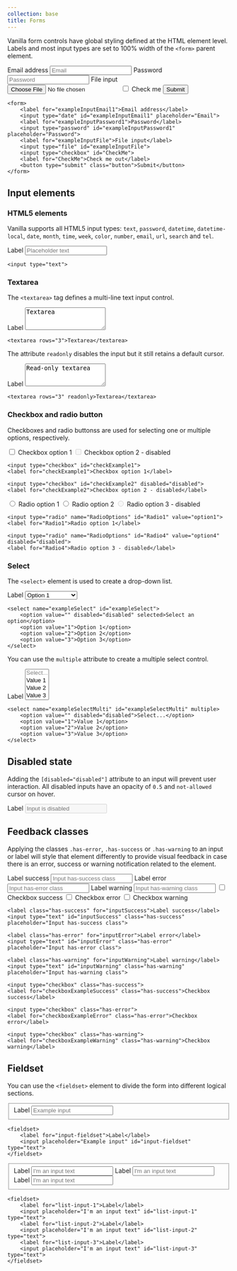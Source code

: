 ```yaml
---
collection: base
title: Forms
---
```


Vanilla form controls have global styling defined at the HTML element level. Labels and most input types are set to 100% width of the ```<form>``` parent element.

<form>
    <label for="exampleInputEmail1">Email address</label>
    <input type="email" id="exampleInputEmail1" placeholder="Email">
    <label for="exampleInputPassword1">Password</label>
    <input type="password" id="exampleInputPassword1" placeholder="Password">
    <label for="exampleInputFile">File input</label>
    <input type="file" id="exampleInputFile">
    <input type="checkbox" id="CheckMe">
    <label for="CheckMe">Check me</label>
    <button type="submit" class="button">Submit</button>
</form>

```
<form>
    <label for="exampleInputEmail1">Email address</label>
    <input type="date" id="exampleInputEmail1" placeholder="Email">
    <label for="exampleInputPassword1">Password</label>
    <input type="password" id="exampleInputPassword1" placeholder="Password">
    <label for="exampleInputFile">File input</label>
    <input type="file" id="exampleInputFile">
    <input type="checkbox" id="CheckMe">
    <label for="CheckMe">Check me out</label>
    <button type="submit" class="button">Submit</button>
</form>
```

## Input elements

### HTML5 elements

Vanilla supports all HTML5 input types: ```text```, ```password```, ```datetime```, ```datetime-local```, ```date```, ```month```, ```time```, ```week```, ```color```, ```number```, ```email```, ```url```, ```search``` and ```tel```.

<form>
    <label for="exampleTextInput">Label</label>
    <input type="text" id="exampleTextInput" placeholder="Placeholder text" />
</form>

```
<input type="text">
```

### Textarea

The ```<textarea>``` tag defines a multi-line text input control.

<form>
    <label for="textarea">Label</label>
    <textarea id="textarea" rows="3">Textarea</textarea>
</form>

```
<textarea rows="3">Textarea</textarea>
```

The attribute ```readonly``` disables the input but it still retains a default cursor.

<form>
    <label for"textarea">Label</label>
    <textarea id="textarea" rows="3" readonly="readonly">Read-only textarea</textarea>
</form>

```
<textarea rows="3" readonly>Textarea</textarea>
```


### Checkbox and radio button

Checkboxes and radio buttonss are used for selecting one or multiple options, respectively.

<form>
    <input type="checkbox" id="checkExample1">
    <label for="checkExample1">Checkbox option 1</label>
    <input type="checkbox" id="checkExample2" disabled="disabled">
    <label for="checkExample2">Checkbox option 2 - disabled</label>
</form>

```
<input type="checkbox" id="checkExample1">
<label for="checkExample1">Checkbox option 1</label>

<input type="checkbox" id="checkExample2" disabled="disabled">
<label for="checkExample2">Checkbox option 2 - disabled</label>
```

<form>
    <input type="radio" name="RadioOptions" id="Radio1" value="option1">
    <label for="Radio1">Radio option 1</label>
    <input type="radio" name="RadioOptions" id="Radio2" value="option2">
    <label for="Radio2">Radio option 2</label>
    <input type="radio" name="RadioOptions" id="Radio4" value="option4" disabled="disabled">
    <label for="Radio4">Radio option 3 - disabled</label>
</form>

```
<input type="radio" name="RadioOptions" id="Radio1" value="option1">
<label for="Radio1">Radio option 1</label>

<input type="radio" name="RadioOptions" id="Radio4" value="option4" disabled="disabled">
<label for="Radio4">Radio option 3 - disabled</label>
```

### Select

The ```<select>``` element is used to create a drop-down list.

<form>
    <label for="exampleSelect">Label</label>
    <select name="exampleSelect" id="exampleSelect">
        <option value="" disabled="disabled">Select an option</option>
        <option value="1">Option 1</option>
        <option value="2">Option 2</option>
        <option value="3">Option 3</option>
    </select>
</form>

```
<select name="exampleSelect" id="exampleSelect">
    <option value="" disabled="disabled" selected>Select an option</option>
    <option value="1">Option 1</option>
    <option value="2">Option 2</option>
    <option value="3">Option 3</option>
</select>
```

You can use the ```multiple``` attribute  to create a multiple select control.

<form>
    <label for="exampleSelectMulti">Label</label>
    <select name="exampleSelectMulti" id="exampleSelectMulti" multiple>
        <option value="" disabled="disabled">Select...</option>
        <option value="1">Value 1</option>
        <option value="2">Value 2</option>
        <option value="3">Value 3</option>
    </select>
</form>

```
<select name="exampleSelectMulti" id="exampleSelectMulti" multiple>
    <option value="" disabled="disabled">Select...</option>
    <option value="1">Value 1</option>
    <option value="2">Value 2</option>
    <option value="3">Value 3</option>
</select>
```

## Disabled state

Adding the ```[disabled="disabled"]``` attribute to an input will prevent user interaction. All disabled inputs have an opacity of ```0.5``` and ```not-allowed``` cursor on hover.

<form>
    <label for="disabled-input">Label</label>
    <input type="text" id="disabled-input" placeholder="Input is disabled" disabled="disabled">
</form>

## Feedback classes

Applying the classes ```.has-error```, ```.has-success``` or ```.has-warning``` to an input or label will style that element differently to provide visual feedback in case there is an error, success or warning notification related to the element.

<form>
    <label class="has-success" for="inputSuccess">Label success</label>
    <input type="text" id="inputSuccess" class="has-success" placeholder="Input has-success class">
    <label class="has-error" for="inputError">Label error</label>
    <input type="text" id="inputError" class="has-error" placeholder="Input has-error class">
    <label class="has-warning" for="inputWarning">Label warning</label>
    <input type="text" id="inputWarning" class="has-warning" placeholder="Input has-warning class">
    <input type="checkbox" class="has-success">
    <label for="checkboxExampleSuccess" class="has-success">Checkbox success</label>
    <input type="checkbox" class="has-error">
    <label for="checkboxExampleError" class="has-error">Checkbox error</label>
    <input type="checkbox" class="has-warning">
    <label for="checkboxExampleWarning" class="has-warning">Checkbox warning</label>
</form>

```
<label class="has-success" for="inputSuccess">Label success</label>
<input type="text" id="inputSuccess" class="has-success" placeholder="Input has-success class">

<label class="has-error" for="inputError">Label error</label>
<input type="text" id="inputError" class="has-error" placeholder="Input has-error class">

<label class="has-warning" for="inputWarning">Label warning</label>
<input type="text" id="inputWarning" class="has-warning" placeholder="Input has-warning class">

<input type="checkbox" class="has-success">
<label for="checkboxExampleSuccess" class="has-success">Checkbox success</label>

<input type="checkbox" class="has-error">
<label for="checkboxExampleError" class="has-error">Checkbox error</label>

<input type="checkbox" class="has-warning">
<label for="checkboxExampleWarning" class="has-warning">Checkbox warning</label>
```

## Fieldset

You can use the ```<fieldset>``` element to divide the form into different logical sections.

<form>
    <fieldset>
        <label for="input-fieldset">Label</label>
        <input placeholder="Example input" id="input-fieldset" type="text">
    </fieldset>
</form>

```
<fieldset>
    <label for="input-fieldset">Label</label>
    <input placeholder="Example input" id="input-fieldset" type="text">
</fieldset>
```

<form>
    <fieldset>
        <label for="list-input-1">Label</label>
        <input placeholder="I'm an input text" id="list-input-1" type="text">
        <label for="list-input-2">Label</label>
        <input placeholder="I'm an input text" id="list-input-2" type="text">
        <label for="list-input-3">Label</label>
        <input placeholder="I'm an input text" id="list-input-3" type="text">
    </fieldset>
</form>

```
<fieldset>
    <label for="list-input-1">Label</label>
    <input placeholder="I'm an input text" id="list-input-1" type="text">
    <label for="list-input-2">Label</label>
    <input placeholder="I'm an input text" id="list-input-2" type="text">
    <label for="list-input-3">Label</label>
    <input placeholder="I'm an input text" id="list-input-3" type="text">
</fieldset>
```
